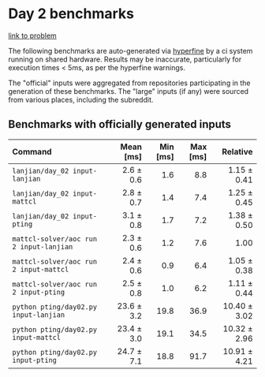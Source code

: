 # Day 2 benchmarks

[link to problem](http://adventofcode.com/2022/day/2)

The following benchmarks are auto-generated via [hyperfine](https://github.com/sharkdp/hyperfine) by a ci system running on shared hardware. Results may be inaccurate, particularly for execution times < 5ms, as per the hyperfine warnings.

The "official" inputs were aggregated from repositories participating in the generation of these benchmarks. The "large" inputs (if any) were sourced from various places, including the subreddit.

## Benchmarks with officially generated inputs
| Command | Mean [ms] | Min [ms] | Max [ms] | Relative |
|:---|---:|---:|---:|---:|
| `lanjian/day_02 input-lanjian` | 2.6 ± 0.6 | 1.6 | 8.8 | 1.15 ± 0.41 |
| `lanjian/day_02 input-mattcl` | 2.8 ± 0.7 | 1.4 | 7.4 | 1.25 ± 0.45 |
| `lanjian/day_02 input-pting` | 3.1 ± 0.8 | 1.7 | 7.2 | 1.38 ± 0.50 |
| `mattcl-solver/aoc run 2 input-lanjian` | 2.3 ± 0.6 | 1.2 | 7.6 | 1.00 |
| `mattcl-solver/aoc run 2 input-mattcl` | 2.4 ± 0.6 | 0.9 | 6.4 | 1.05 ± 0.38 |
| `mattcl-solver/aoc run 2 input-pting` | 2.5 ± 0.8 | 1.0 | 6.2 | 1.11 ± 0.44 |
| `python pting/day02.py input-lanjian` | 23.6 ± 3.2 | 19.8 | 36.9 | 10.40 ± 3.02 |
| `python pting/day02.py input-mattcl` | 23.4 ± 3.0 | 19.1 | 34.5 | 10.32 ± 2.96 |
| `python pting/day02.py input-pting` | 24.7 ± 7.1 | 18.8 | 91.7 | 10.91 ± 4.21 |
